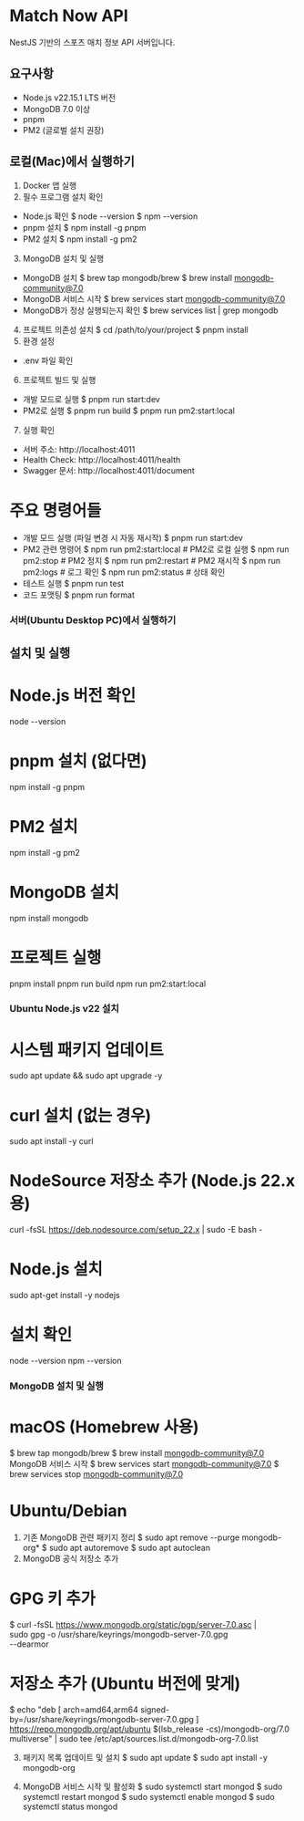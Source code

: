 # Match Now API
NestJS 기반의 스포츠 매치 정보 API 서버입니다.

## 요구사항
- Node.js v22.15.1 LTS 버전
- MongoDB 7.0 이상
- pnpm
- PM2 (글로벌 설치 권장)



## 로컬(Mac)에서 실행하기
1. Docker 앱 실행
2. 필수 프로그램 설치 확인
- Node.js 확인
$ node --version
$ npm --version
- pnpm 설치
$ npm install -g pnpm
- PM2 설치
$ npm install -g pm2
3. MongoDB 설치 및 실행
- MongoDB 설치
$ brew tap mongodb/brew
$ brew install mongodb-community@7.0
- MongoDB 서비스 시작
$ brew services start mongodb-community@7.0
-  MongoDB가 정상 실행되는지 확인
$ brew services list | grep mongodb
4. 프로젝트 의존성 설치
$ cd /path/to/your/project
$ pnpm install
5. 환경 설정
- .env 파일 확인
6. 프로젝트 빌드 및 실행
- 개발 모드로 실행
$ pnpm run start:dev
- PM2로 실행
$ pnpm run build
$ pnpm run pm2:start:local
7. 실행 확인
- 서버 주소: http://localhost:4011
- Health Check: http://localhost:4011/health
- Swagger 문서: http://localhost:4011/document
# 주요 명령어들
- 개발 모드 실행 (파일 변경 시 자동 재시작)
$ pnpm run start:dev
- PM2 관련 명령어
$ npm run pm2:start:local    # PM2로 로컬 실행
$ npm run pm2:stop          # PM2 정지
$ npm run pm2:restart       # PM2 재시작
$ npm run pm2:logs          # 로그 확인
$ npm run pm2:status        # 상태 확인
- 테스트 실행
$ pnpm run test
- 코드 포맷팅
$ pnpm run format





### 서버(Ubuntu Desktop PC)에서 실행하기










## 설치 및 실행
# Node.js 버전 확인
node --version

# pnpm 설치 (없다면)
npm install -g pnpm

# PM2 설치
npm install -g pm2

# MongoDB 설치
npm install mongodb

# 프로젝트 실행
pnpm install
pnpm run build
npm run pm2:start:local



### Ubuntu Node.js v22 설치
# 시스템 패키지 업데이트
sudo apt update && sudo apt upgrade -y

# curl 설치 (없는 경우)
sudo apt install -y curl

# NodeSource 저장소 추가 (Node.js 22.x용)
curl -fsSL https://deb.nodesource.com/setup_22.x | sudo -E bash -

# Node.js 설치
sudo apt-get install -y nodejs

# 설치 확인
node --version
npm --version




### MongoDB 설치 및 실행
# macOS (Homebrew 사용)
$ brew tap mongodb/brew
$ brew install mongodb-community@7.0
MongoDB 서비스 시작
$ brew services start mongodb-community@7.0
$ brew services stop mongodb-community@7.0

# Ubuntu/Debian
1. 기존 MongoDB 관련 패키지 정리
$ sudo apt remove --purge mongodb-org*
$ sudo apt autoremove
$ sudo apt autoclean
2. MongoDB 공식 저장소 추가
# GPG 키 추가
$ curl -fsSL https://www.mongodb.org/static/pgp/server-7.0.asc | \
   sudo gpg -o /usr/share/keyrings/mongodb-server-7.0.gpg \
   --dearmor

# 저장소 추가 (Ubuntu 버전에 맞게)
$ echo "deb [ arch=amd64,arm64 signed-by=/usr/share/keyrings/mongodb-server-7.0.gpg ] https://repo.mongodb.org/apt/ubuntu $(lsb_release -cs)/mongodb-org/7.0 multiverse" | sudo tee /etc/apt/sources.list.d/mongodb-org-7.0.list

3. 패키지 목록 업데이트 및 설치
$ sudo apt update
$ sudo apt install -y mongodb-org

5. MongoDB 서비스 시작 및 활성화
$ sudo systemctl start mongod
$ sudo systemctl restart mongod
$ sudo systemctl enable mongod
$ sudo systemctl status mongod